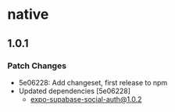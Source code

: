 # native

## 1.0.1

### Patch Changes

- 5e06228: Add changeset, first release to npm
- Updated dependencies [5e06228]
  - expo-supabase-social-auth@1.0.2
